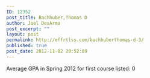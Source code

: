 ```yaml
---
ID: 12352
post_title: Bachhuber,Thomas D
author: Joel DesArmo
post_excerpt: ""
layout: post
permalink: http://effrtlss.com/bachhuberthomas-d-3/
published: true
post_date: 2012-11-02 20:52:09
---
```

<p>Average GPA in Spring 2012 for first course listed: 0</p>